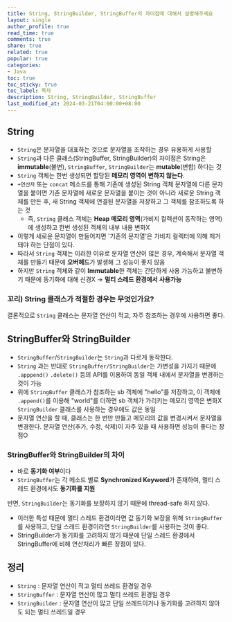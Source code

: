 ```yaml
---
title: String, StringBuilder, StringBuffer의 차이점에 대해서 설명해주세요
layout: single
author_profile: true
read_time: true
comments: true
share: true
related: true
popular: true
categories:
- Java
toc: true
toc_sticky: true
toc_label: 목차
description: String, StringBuilder, StringBuffer
last_modified_at: 2024-03-21T04:00:00+08:00
---
```

## String

- `String`은 문자열을 대표하는 것으로 문자열을 조작하는 경우 유용하게 사용할
- `String`과 다른 클래스(StringBuffer, StringBuilder)의 차이점은 String은 **immutable**(불변), `StringBuffer`, `StringBuilder`는 **mutable**(변함) 하다는 것
- `String` 객체는 한번 생성되면 할당된 **메모리 영역이 변하지 않는다**.
- `+연산자` 또는 `concat` 메소드를 통해 기존에 생성된 String 객체 문자열에 다른 문자열을 붙이면 기존 문자열에 새로운 문자열을 붙이는 것이 아니라 새로운 String 객체를 만든 후, 새 String 객체에 연결된 문자열을 저장하고 그 객체를 참조하도록 하는 것
    - 즉, `String` 클래스 객체는 **Heap 메모리 영역**(가비지 컬렉션이 동작하는 영역)에 생성하고 한번 생성된 객체의 내부 내용 변화X
- 이렇게 새로운 문자열이 만들어지면 '기존의 문자열'은 가비지 컬렉터에 의해 제거돼야 하는 단점이 있다.
- 따라서 `String` 객체는 이러한 이유로 문자열 연산이 많은 경우, 계속해서 문자열 객체를 만들기 때문에 **오버헤드**가 발생해 그 성능이 좋지 않음
- 하지만 `String` 객체와 같이 **Immutable**한 객체는 간단하게 사용 가능하고 불변하기 때문에 동기화에 대해 신경X → **멀티 스레드 환경에서 사용가능**

### 꼬리) String 클래스가 적절한 경우는 무엇인가요?

결론적으로 `String` 클래스는 문자열 연산이 적고, 자주 참조하는 경우에 사용하면 좋다.

## StringBuffer와 StringBuilder

- `StringBuffer`/`StringBuilder`는 `String`과 다르게 동작한다.
- `String` 과는 반대로 `StringBuffer/StringBuilder`는 가변성을 가지기 때문에 `.apppend()` `.delete()` 등의 API를 이용하여 동일 객체 내에서 문자열을 변경하는 것이 가능
- 위에 `StringBuffer` 클래스가 참조하는 sb 객체에 "hello"를 저장하고, 이 객체에 `.append()`를 이용해 "world"를 더하면 sb 객체가 가리키는 메모리 영역은 변화X `StringBuilder` 클래스를 사용하는 경우에도 값은 동일
- 문자열 연산을 할 때, 클래스는 한 번만 만들고 메모리의 값을 변경시켜서 문자열을 변경한다. 문자열 연산(추가, 수정, 삭제)이 자주 있을 때 사용하면 성능이 좋다는 장점O

### StringBuffer와 StringBuilder의 차이

- 바로 **동기화 여부**이다
- `StringBuffer`는 각 메소드 별로 **Synchronized Keyword**가 존재하여, 멀티 스레드 환경에서도 **동기화를 지원**

반면, `StringBuilder`는 동기화를 보장하지 않기 때문에 thread-safe 하지 않다.

- 이러한 특성 때문에 멀티 스레드 환경이라면 값 동기화 보장을 위해 `StringBuffer`를 사용하고, 단일 스레드 환경이라면 `StringBuilder`를 사용하는 것이 좋다.
- StringBuilder가 동기화를 고려하지 않기 때문에 단일 스레드 환경에서 StringBuffer에 비해 연산처리가 빠른 장점이 있다.

## 정리

- `String` : 문자열 연산이 적고 멀티 쓰레드 환경일 경우
- `StringBuffer` : 문자열 연산이 많고 멀티 쓰레드 환경일 경우
- `StringBuilder` : 문자열 연산이 많고 단일 쓰레드이거나 동기화를 고려하지 않아도 되는 멀티 쓰레드일 경우
